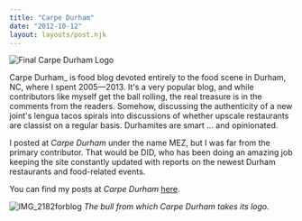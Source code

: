 ```yaml
---
title: "Carpe Durham"
date: "2012-10-12"
layout: layouts/post.njk
---
```


![](https://d2ypg8o05lff0b.cloudfront.net/wp-content/uploads/sites/3/pages/cdlogo.jpg "Final Carpe Durham Logo")

Carpe Durham_ is food blog devoted entirely to the food scene in Durham, NC, where I spent 2005—2013. It's a very popular blog, and while contributors like myself get the ball rolling, the real treasure is in the comments from the readers. Somehow, discussing the authenticity of a new joint's lengua tacos spirals into discussions of whether upscale restaurants are classist on a regular basis. Durhamites are smart ... and opinionated.

I posted at _Carpe Durham_ under the name MEZ, but I was far from the primary contributor. That would be DID, who has been doing an amazing job keeping the site constantly updated with reports on the newest Durham restaurants and food-related events.

You can find my posts at _Carpe Durham_ [here](http://carpedurham.com/?s=mez&x=0&y=0 "Carpe Durham posts").

![](https://d2ypg8o05lff0b.cloudfront.net/wp-content/uploads/sites/3/pages/IMG_2182forblog.jpg "IMG_2182forblog") *The bull from which _Carpe Durham_ takes its logo.*
